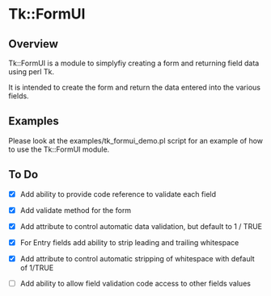 # Tk::FormUI
## Overview

Tk::FormUI is a module to simplyfiy creating a form and returning field 
data using perl Tk.

It is intended to create the form and return the data entered into the
various fields.

## Examples

Please look at the examples/tk_formui_demo.pl script for an example
of how to use the Tk::FormUI module.

## To Do

- [x] Add ability to provide code reference to validate each field
- [x] Add validate method for the form
- [x] Add attribute to control automatic data validation, but default to 1 / TRUE
- [x] For Entry fields add ability to strip leading and trailing whitespace
- [x] Add attribute to control automatic stripping of whitespace with default of 1/TRUE
- [ ] Add ability to allow field validation code access to other fields values 

